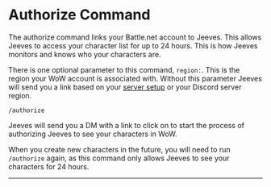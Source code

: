 # Authorize Command

The authorize command links your Battle.net account to Jeeves. This allows Jeeves to access your character list for up to 24 hours. This is how Jeeves monitors and knows who your characters are.

There is one optional parameter to this command, `region:`. This is the region your WoW account is associated with. Without this parameter Jeeves will send you a link based on your [server setup](../../configuration/settings.md) or your Discord server region.

`/authorize`

Jeeves will send you a DM with a link to click on to start the process of authorizing Jeeves to see your characters in WoW.

When you create new characters in the future, you will need to run `/authorize` again, as this command only allows Jeeves to see your characters for 24 hours.
***
